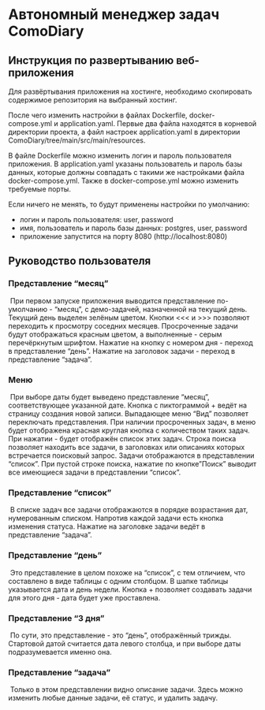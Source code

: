 # Автономный менеджер задач ComoDiary

## Инструкция по развертыванию веб-приложения

Для развёртывания приложения на хостинге, необходимо скопировать содержимое репозитория на выбранный хостинг.

После чего изменить настройки в файлах Dockerfile, docker-compose.yml и application.yaml. 
Первые два файла находятся в корневой директории проекта, а файл настроек application.yaml 
в директории ComoDiary/tree/main/src/main/resources.

В файле Dockerfile можно изменить логин и пароль пользователя приложения.
В application.yaml указаны пользователь и пароль базы данных, которые должны совпадать 
с такими же настройками файла docker-compose.yml.
Также в docker-compose.yml можно изменить требуемые порты.

Если ничего не менять, то будут применены настройки по умолчанию:
- логин и пароль пользователя: user, password
- имя, пользователь и пароль базы данных: postgres, user, password
- приложение запустится на порту 8080 (http://localhost:8080)


## Руководство пользователя

### Представление “месяц”
![]()
При первом запуске приложения выводится представление по-умолчанию - “месяц”, с демо-задачей, назначенной на текущий день. Текущий день выделен зелёным цветом.
Кнопки <<< и >>> позволяют переходить к просмотру соседних месяцев.
Просроченные задачи будут отображаться красным цветом, а выполненные - серым перечёркнутым шрифтом.
Нажатие на кнопку с номером дня - переход в представление “день”.
Нажатие на заголовок задачи - переход в представление “задача”.

### Меню
![]()
При выборе даты будет выведено представление “месяц”, соответствующее указанной дате.
Кнопка с пиктограммой + ведёт на страницу создания новой записи.
Выпадающее меню “Вид” позволяет переключать представления.
При наличии просроченных задач, в меню будет отображена красная круглая кнопка с количеством таких задач. При нажатии - будет отображён список этих задач.
Строка поиска позволяет находить все задачи, в заголовках или описаниях которых встречается поисковый запрос. Задачи отображаются в представлении “список”.
При пустой строке поиска, нажатие по кнопке”Поиск” выводит все имеющиеся задачи в представлении “список”.

### Представление “список”
![]()
В списке задач все задачи отображаются в порядке возрастания дат, нумерованным списком.
Напротив каждой задачи есть кнопка изменения статуса.
Нажатие на заголовке задачи ведёт в представление “задача”.

### Представление “день”
![]()
Это представление в целом похоже на “список”, с тем отличием, что составлено в виде таблицы с одним столбцом. В шапке таблицы указывается дата и день недели. Кнопка + позволяет создавать задачи для этого дня - дата будет уже проставлена.

### Представление “3 дня”
![]()
По сути, это представление - это “день”, отображённый трижды. Стартовой датой считается дата левого столбца, и при выборе даты подразумевается именно она.

### Представление “задача”
![]()
Только в этом представлении видно описание задачи. Здесь можно изменить любые данные задачи, её статус, и удалить задачу.
